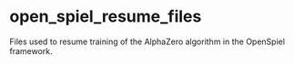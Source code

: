 # open_spiel_resume_files
Files used to resume training of the AlphaZero algorithm in the OpenSpiel framework.
